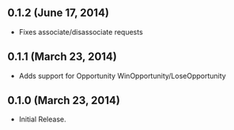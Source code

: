 ## 0.1.2 (June 17, 2014)

*   Fixes associate/disassociate requests

## 0.1.1 (March 23, 2014)

*   Adds support for Opportunity WinOpportunity/LoseOpportunity

## 0.1.0 (March 23, 2014)

*   Initial Release.

